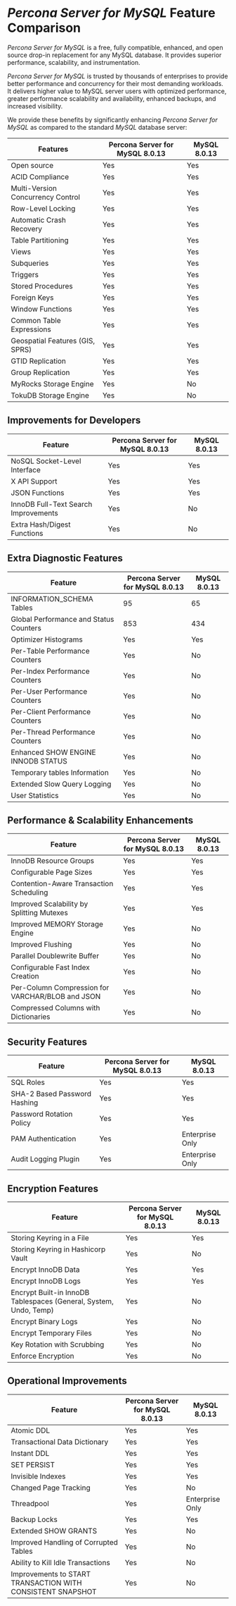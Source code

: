 # *Percona Server for MySQL* Feature Comparison

*Percona Server for MySQL* is a free, fully compatible, enhanced, and open source drop-in replacement for any MySQL database. It provides superior performance, scalability, and instrumentation.

*Percona Server for MySQL* is trusted by thousands of enterprises to provide better performance and concurrency for their most demanding workloads. It delivers higher value to MySQL server users with optimized performance, greater performance scalability and availability, enhanced backups, and increased visibility.

We provide these benefits by significantly enhancing *Percona Server for MySQL* as
compared to the standard *MySQL* database server:

| Features                          | Percona Server for MySQL 8.0.13 | MySQL 8.0.13 |
|-----------------------------------|---------------------------------|--------------|
| Open source                       | Yes                             | Yes          |
| ACID Compliance                   | Yes                             | Yes          |
| Multi-Version Concurrency Control | Yes                             | Yes          |
| Row-Level Locking                 | Yes                             | Yes          |
| Automatic Crash Recovery          | Yes                             | Yes          |
| Table Partitioning                | Yes                             | Yes          |
| Views                             | Yes                             | Yes          |
| Subqueries                        | Yes                             | Yes          |
| Triggers                          | Yes                             | Yes          |
| Stored Procedures                 | Yes                             | Yes          |
| Foreign Keys                      | Yes                             | Yes          |
| Window Functions                  | Yes                             | Yes          |
| Common Table Expressions          | Yes                             | Yes          |
| Geospatial Features (GIS, SPRS)   | Yes                             | Yes          |
| GTID Replication                  | Yes                             | Yes          |
| Group Replication                 | Yes                             | Yes          |
| MyRocks Storage Engine            | Yes                             | No           |
| TokuDB Storage Engine             | Yes                             | No           |

## Improvements for Developers

| Feature                              | Percona Server for MySQL 8.0.13 | MySQL 8.0.13 |
|--------------------------------------|---------------------------------|--------------|
| NoSQL Socket-Level Interface         | Yes                             | Yes          |
| X API Support                        | Yes                             | Yes          |
| JSON Functions                       | Yes                             | Yes          |
| InnoDB Full-Text Search Improvements | Yes                             | No           |
| Extra Hash/Digest Functions          | Yes                             | No           |

## Extra Diagnostic Features

| Feature                                | Percona Server for MySQL 8.0.13 | MySQL 8.0.13 |
|----------------------------------------|---------------------------------|--------------|
| INFORMATION_SCHEMA Tables              | 95                              | 65           |
| Global Performance and Status Counters | 853                             | 434          |
| Optimizer Histograms                   | Yes                             | Yes          |
| Per-Table Performance Counters         | Yes                             | No           |
| Per-Index Performance Counters         | Yes                             | No           |
| Per-User Performance Counters          | Yes                             | No           |
| Per-Client Performance Counters        | Yes                             | No           |
| Per-Thread Performance Counters        | Yes                             | No           |
| Enhanced SHOW ENGINE INNODB STATUS     | Yes                             | No           |
| Temporary tables Information           | Yes                             | No           |
| Extended Slow Query Logging            | Yes                             | No           |
| User Statistics                        | Yes                             | No           |

## Performance & Scalability Enhancements

| Feature                                          | Percona Server for MySQL 8.0.13 | MySQL 8.0.13 |
|--------------------------------------------------|---------------------------------|--------------|
| InnoDB Resource Groups                           | Yes                             | Yes          |
| Configurable Page Sizes                          | Yes                             | Yes          |
| Contention-Aware Transaction Scheduling          | Yes                             | Yes          |
| Improved Scalability by Splitting Mutexes        | Yes                             | Yes          |
| Improved MEMORY Storage Engine                   | Yes                             | No           |
| Improved Flushing                                | Yes                             | No           |
| Parallel Doublewrite Buffer                      | Yes                             | No           |
| Configurable Fast Index Creation                 | Yes                             | No           |
| Per-Column Compression for VARCHAR/BLOB and JSON | Yes                             | No           |
| Compressed Columns with Dictionaries             | Yes                             | No           |

## Security Features

| Feature                      | Percona Server for MySQL 8.0.13 | MySQL 8.0.13    |
|------------------------------|---------------------------------|-----------------|
| SQL Roles                    | Yes                             | Yes             |
| SHA-2 Based Password Hashing | Yes                             | Yes             |
| Password Rotation Policy     | Yes                             | Yes             |
| PAM Authentication           | Yes                             | Enterprise Only |
| Audit Logging Plugin         | Yes                             | Enterprise Only |

## Encryption Features

| Feature                                                           | Percona Server for MySQL 8.0.13 | MySQL 8.0.13 |
|-------------------------------------------------------------------|---------------------------------|--------------|
| Storing Keyring in a File                                         | Yes                             | Yes          |
| Storing Keyring in Hashicorp Vault                                | Yes                             | No           |
| Encrypt InnoDB Data                                               | Yes                             | Yes          |
| Encrypt InnoDB Logs                                               | Yes                             | Yes          |
| Encrypt Built-in InnoDB Tablespaces (General, System, Undo, Temp) | Yes                             | No           |
| Encrypt Binary Logs                                               | Yes                             | No           |
| Encrypt Temporary Files                                           | Yes                             | No           |
| Key Rotation with Scrubbing                                       | Yes                             | No           |
| Enforce Encryption                                                | Yes                             | No           |

## Operational Improvements

| Feature                                                    | Percona Server for MySQL 8.0.13 | MySQL 8.0.13    |
|------------------------------------------------------------|---------------------------------|-----------------|
| Atomic DDL                                                 | Yes                             | Yes             |
| Transactional Data Dictionary                              | Yes                             | Yes             |
| Instant DDL                                                | Yes                             | Yes             |
| SET PERSIST                                                | Yes                             | Yes             |
| Invisible Indexes                                          | Yes                             | Yes             |
| Changed Page Tracking                                      | Yes                             | No              |
| Threadpool                                                 | Yes                             | Enterprise Only |
| Backup Locks                                               | Yes                             | Yes             |
| Extended SHOW GRANTS                                       | Yes                             | No              |
| Improved Handling of Corrupted Tables                      | Yes                             | No              |
| Ability to Kill Idle Transactions                          | Yes                             | No              |
| Improvements to START TRANSACTION WITH CONSISTENT SNAPSHOT | Yes                             | No              |


